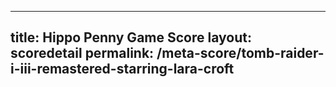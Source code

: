 ---
        
title: Hippo Penny Game Score
layout: scoredetail
permalink: /meta-score/tomb-raider-i-iii-remastered-starring-lara-croft
---
